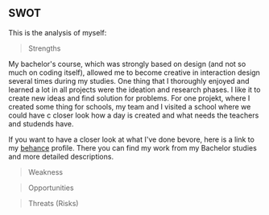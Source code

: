 ## SWOT

This is the analysis of myself:
> Strengths

My bachelor's course, which was strongly based on design (and not so much on coding itself), allowed me to become creative in interaction design several times during my studies.
One thing that I thoroughly enjoyed and learned a lot in all projects were the ideation and research phases. I like it to create new ideas and find solution for problems. 
For one projekt, where I created some thing for schools, my team and I visited a school where we could have c closer look how a day is created and what needs the teachers and studends have.

If you want to have a closer look at what I've done bevore, here is a link to my [behance](SWOT.md) profile. There you can find my work from my Bachelor studies and more detailed descriptions.


> Weakness



> Opportunities



> Threats (Risks)
